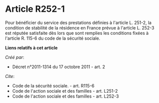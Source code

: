 # Article R252-1

Pour bénéficier du service des prestations définies à l'article L. 251-2, la condition de stabilité de la résidence en France
prévue à l'article L. 252-3 est réputée satisfaite dès lors que sont remplies les conditions fixées à l'article R. 115-6 du
code de la sécurité sociale.

**Liens relatifs à cet article**

_Créé par_:

  - Décret n°2011-1314 du 17 octobre 2011 - art. 2

_Cite_:

  - Code de la sécurité sociale. - art. R115-6
  - Code de l'action sociale et des familles - art. L251-2
  - Code de l'action sociale et des familles - art. L252-3
